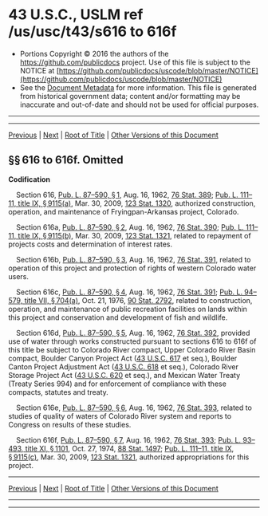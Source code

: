 ---
---

# 43 U.S.C., USLM ref /us/usc/t43/s616 to 616f

* Portions Copyright © 2016 the authors of the https://github.com/publicdocs project.
  Use of this file is subject to the NOTICE at [https://github.com/publicdocs/uscode/blob/master/NOTICE](https://github.com/publicdocs/uscode/blob/master/NOTICE)
* See the [Document Metadata](././../../../../..//README.md) for more information.
  This file is generated from historical government data; content and/or formatting may be inaccurate and out-of-date and should not be used for official purposes.

----------
----------

[Previous](./../../../../..//us/usc/t43/ch12/schXXXVIII/m__us_usc_t43_ch12_schXXXVIII.md) | [Next](./../../../../..//us/usc/t43/ch12/schXXXIX/m__us_usc_t43_ch12_schXXXIX.md) | [Root of Title](./../../../../../) | [Other Versions of this Document](https://publicdocs.github.io/go/links?ns=uslm&ref=%2Fus%2Fusc%2Ft43%2Fs616+to+616f)

## §§ 616 to 616f. Omitted

 __Codification__ 

    Section 616, [Pub. L. 87–590, § 1][/us/pl/87/590/s1], Aug. 16, 1962, [76 Stat. 389][/us/stat/76/389]; [Pub. L. 111–11, title IX, § 9115(a)][/us/pl/111/11/s9115/a], Mar. 30, 2009, [123 Stat. 1320][/us/stat/123/1320], authorized construction, operation, and maintenance of Fryingpan-Arkansas project, Colorado.

    Section 616a, [Pub. L. 87–590, § 2][/us/pl/87/590/s2], Aug. 16, 1962, [76 Stat. 390][/us/stat/76/390]; [Pub. L. 111–11, title IX, § 9115(b)][/us/pl/111/11/s9115/b], Mar. 30, 2009, [123 Stat. 1321][/us/stat/123/1321], related to repayment of projects costs and determination of interest rates.

    Section 616b, [Pub. L. 87–590, § 3][/us/pl/87/590/s3], Aug. 16, 1962, [76 Stat. 391][/us/stat/76/391], related to operation of this project and protection of rights of western Colorado water users.

    Section 616c, [Pub. L. 87–590, § 4][/us/pl/87/590/s4], Aug. 16, 1962, [76 Stat. 391][/us/stat/76/391]; [Pub. L. 94–579, title VII, § 704(a)][/us/pl/94/579/s704/a], Oct. 21, 1976, [90 Stat. 2792][/us/stat/90/2792], related to construction, operation, and maintenance of public recreation facilities on lands within this project and conservation and development of fish and wildlife.

    Section 616d, [Pub. L. 87–590, § 5][/us/pl/87/590/s5], Aug. 16, 1962, [76 Stat. 392][/us/stat/76/392], provided use of water through works constructed pursuant to sections 616 to 616f of this title be subject to Colorado River compact, Upper Colorado River Basin compact, Boulder Canyon Project Act ([43 U.S.C. 617][/us/usc/t43/s617] et seq.), Boulder Canton Project Adjustment Act ([43 U.S.C. 618][/us/usc/t43/s618] et seq.), Colorado River Storage Project Act ([43 U.S.C. 620][/us/usc/t43/s620] et seq.), and Mexican Water Treaty (Treaty Series 994) and for enforcement of compliance with these compacts, statutes and treaty.

    Section 616e, [Pub. L. 87–590, § 6][/us/pl/87/590/s6], Aug. 16, 1962, [76 Stat. 393][/us/stat/76/393], related to studies of quality of waters of Colorado River system and reports to Congress on results of these studies.

    Section 616f, [Pub. L. 87–590, § 7][/us/pl/87/590/s7], Aug. 16, 1962, [76 Stat. 393][/us/stat/76/393]; [Pub. L. 93–493, title XI, § 1101][/us/pl/93/493/s1101], Oct. 27, 1974, [88 Stat. 1497][/us/stat/88/1497]; [Pub. L. 111–11, title IX, § 9115(c)][/us/pl/111/11/s9115/c], Mar. 30, 2009, [123 Stat. 1321][/us/stat/123/1321], authorized appropriations for this project.

----------

[Previous](./../../../../..//us/usc/t43/ch12/schXXXVIII/m__us_usc_t43_ch12_schXXXVIII.md) | [Next](./../../../../..//us/usc/t43/ch12/schXXXIX/m__us_usc_t43_ch12_schXXXIX.md) | [Root of Title](./../../../../../) | [Other Versions of this Document](https://publicdocs.github.io/go/links?ns=uslm&ref=%2Fus%2Fusc%2Ft43%2Fs616+to+616f)

----------
----------

[/us/pl/87/590/s1]: https://publicdocs.github.io/go/links?ns=uslm&ref=%2Fus%2Fpl%2F87%2F590%2Fs1
[/us/stat/76/389]: https://publicdocs.github.io/go/links?ns=uslm&ref=%2Fus%2Fstat%2F76%2F389
[/us/pl/111/11/s9115/a]: https://publicdocs.github.io/go/links?ns=uslm&ref=%2Fus%2Fpl%2F111%2F11%2Fs9115%2Fa
[/us/stat/123/1320]: https://publicdocs.github.io/go/links?ns=uslm&ref=%2Fus%2Fstat%2F123%2F1320
[/us/pl/87/590/s2]: https://publicdocs.github.io/go/links?ns=uslm&ref=%2Fus%2Fpl%2F87%2F590%2Fs2
[/us/stat/76/390]: https://publicdocs.github.io/go/links?ns=uslm&ref=%2Fus%2Fstat%2F76%2F390
[/us/pl/111/11/s9115/b]: https://publicdocs.github.io/go/links?ns=uslm&ref=%2Fus%2Fpl%2F111%2F11%2Fs9115%2Fb
[/us/stat/123/1321]: https://publicdocs.github.io/go/links?ns=uslm&ref=%2Fus%2Fstat%2F123%2F1321
[/us/pl/87/590/s3]: https://publicdocs.github.io/go/links?ns=uslm&ref=%2Fus%2Fpl%2F87%2F590%2Fs3
[/us/stat/76/391]: https://publicdocs.github.io/go/links?ns=uslm&ref=%2Fus%2Fstat%2F76%2F391
[/us/pl/87/590/s4]: https://publicdocs.github.io/go/links?ns=uslm&ref=%2Fus%2Fpl%2F87%2F590%2Fs4
[/us/stat/76/391]: https://publicdocs.github.io/go/links?ns=uslm&ref=%2Fus%2Fstat%2F76%2F391
[/us/pl/94/579/s704/a]: https://publicdocs.github.io/go/links?ns=uslm&ref=%2Fus%2Fpl%2F94%2F579%2Fs704%2Fa
[/us/stat/90/2792]: https://publicdocs.github.io/go/links?ns=uslm&ref=%2Fus%2Fstat%2F90%2F2792
[/us/pl/87/590/s5]: https://publicdocs.github.io/go/links?ns=uslm&ref=%2Fus%2Fpl%2F87%2F590%2Fs5
[/us/stat/76/392]: https://publicdocs.github.io/go/links?ns=uslm&ref=%2Fus%2Fstat%2F76%2F392
[/us/usc/t43/s617]: https://publicdocs.github.io/go/links?ns=uslm&ref=%2Fus%2Fusc%2Ft43%2Fs617
[/us/usc/t43/s618]: https://publicdocs.github.io/go/links?ns=uslm&ref=%2Fus%2Fusc%2Ft43%2Fs618
[/us/usc/t43/s620]: https://publicdocs.github.io/go/links?ns=uslm&ref=%2Fus%2Fusc%2Ft43%2Fs620
[/us/pl/87/590/s6]: https://publicdocs.github.io/go/links?ns=uslm&ref=%2Fus%2Fpl%2F87%2F590%2Fs6
[/us/stat/76/393]: https://publicdocs.github.io/go/links?ns=uslm&ref=%2Fus%2Fstat%2F76%2F393
[/us/pl/87/590/s7]: https://publicdocs.github.io/go/links?ns=uslm&ref=%2Fus%2Fpl%2F87%2F590%2Fs7
[/us/stat/76/393]: https://publicdocs.github.io/go/links?ns=uslm&ref=%2Fus%2Fstat%2F76%2F393
[/us/pl/93/493/s1101]: https://publicdocs.github.io/go/links?ns=uslm&ref=%2Fus%2Fpl%2F93%2F493%2Fs1101
[/us/stat/88/1497]: https://publicdocs.github.io/go/links?ns=uslm&ref=%2Fus%2Fstat%2F88%2F1497
[/us/pl/111/11/s9115/c]: https://publicdocs.github.io/go/links?ns=uslm&ref=%2Fus%2Fpl%2F111%2F11%2Fs9115%2Fc
[/us/stat/123/1321]: https://publicdocs.github.io/go/links?ns=uslm&ref=%2Fus%2Fstat%2F123%2F1321


